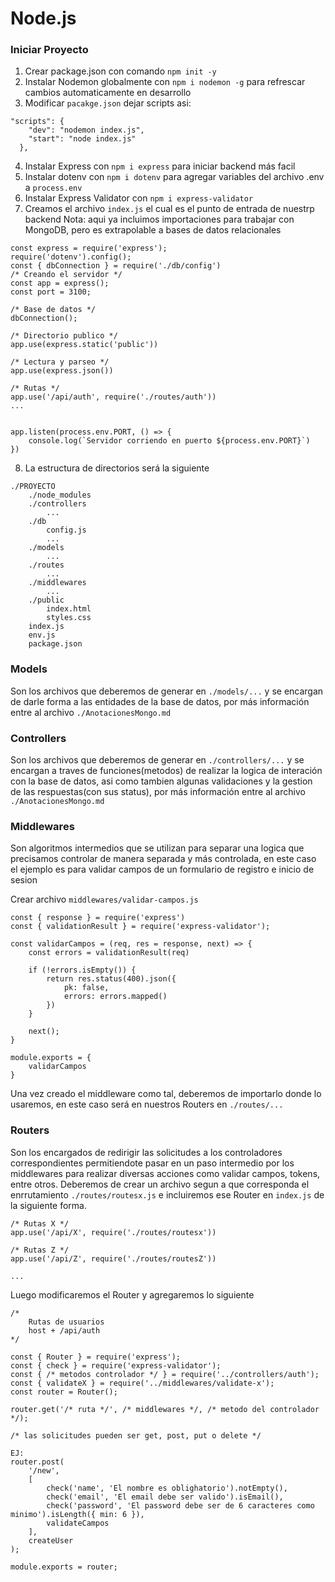# Node.js
### Iniciar Proyecto
1. Crear package.json con comando ```npm init -y```
2. Instalar Nodemon globalmente con ```npm i nodemon -g``` para refrescar cambios automaticamente en desarrollo
3. Modificar ```pacakge.json``` dejar scripts asi:
```
"scripts": {
    "dev": "nodemon index.js",
    "start": "node index.js"
  },
```
4. Instalar Express con ```npm i express``` para iniciar backend más facil
5. Instalar dotenv con ```npm i dotenv``` para agregar variables del archivo .env a ```process.env```
6. Instalar Express Validator con ```npm i express-validator```
7. Creamos el archivo ```index.js``` el cual es el punto de entrada de nuestrp backend
Nota: aqui ya incluimos importaciones para trabajar con MongoDB, pero es extrapolable a bases de datos relacionales
```
const express = require('express');
require('dotenv').config();
const { dbConnection } = require('./db/config')
/* Creando el servidor */
const app = express();
const port = 3100;

/* Base de datos */
dbConnection();

/* Directorio publico */
app.use(express.static('public'))

/* Lectura y parseo */
app.use(express.json())

/* Rutas */
app.use('/api/auth', require('./routes/auth'))
...


app.listen(process.env.PORT, () => {
	console.log(`Servidor corriendo en puerto ${process.env.PORT}`)
})
```

8. La estructura de directorios será la siguiente
```
./PROYECTO
    ./node_modules
    ./controllers
        ...
    ./db
        config.js
        ...
    ./models
        ...
    ./routes
        ...
    ./middlewares
        ...
    ./public
        index.html
        styles.css
    index.js
    env.js
    package.json
```
### Models
Son los archivos que deberemos de generar en ```./models/...``` y se encargan de darle forma a las entidades de la base de datos, por más información entre al archivo ```./AnotacionesMongo.md```
### Controllers
Son los archivos que deberemos de generar en ```./controllers/...``` y se encargan a traves de funciones(metodos) de realizar la logica de interación con la base de datos, asi como tambien algunas validaciones y la gestion de las respuestas(con sus status), por más información entre al archivo ```./AnotacionesMongo.md```
### Middlewares
Son algoritmos intermedios que se utilizan para separar una logica que precisamos controlar de manera separada y más controlada, en este caso el ejemplo es para validar campos de un formulario de registro e inicio de sesion

Crear archivo ```middlewares/validar-campos.js```
```
const { response } = require('express')
const { validationResult } = require('express-validator');

const validarCampos = (req, res = response, next) => {
	const errors = validationResult(req)

	if (!errors.isEmpty()) {
		return res.status(400).json({
			pk: false,
			errors: errors.mapped()
		})
	}

	next();
}

module.exports = {
	validarCampos
}
```
Una vez creado el middleware como tal, deberemos de importarlo donde lo usaremos, en este caso será en nuestros Routers en ```./routes/...```
### Routers
Son los encargados de redirigir las solicitudes a los controladores correspondientes permitiendote pasar en un paso intermedio por los middlewares para realizar diversas acciones como validar campos, tokens, entre otros.
Deberemos de crear un archivo segun a que corresponda el enrrutamiento ```./routes/routesx.js``` e incluiremos ese Router en ```index.js``` de la siguiente forma.
```
/* Rutas X */
app.use('/api/X', require('./routes/routesx'))

/* Rutas Z */
app.use('/api/Z', require('./routes/routesZ'))

...
```
Luego modificaremos el Router y agregaremos lo siguiente
```
/* 
	Rutas de usuarios 
	host + /api/auth
*/

const { Router } = require('express');
const { check } = require('express-validator');
const { /* metodos controlador */ } = require('../controllers/auth');
const { validateX } = require('../middlewares/validate-x');
const router = Router();

router.get('/* ruta */', /* middlewares */, /* metodo del controlador */);

/* las solicitudes pueden ser get, post, put o delete */

EJ:
router.post(
	'/new',
	[
		check('name', 'El nombre es oblighatorio').notEmpty(),
		check('email', 'El email debe ser valido').isEmail(),
		check('password', 'El password debe ser de 6 caracteres como minimo').isLength({ min: 6 }),
		validateCampos
	],
	createUser
);

module.exports = router;
```
